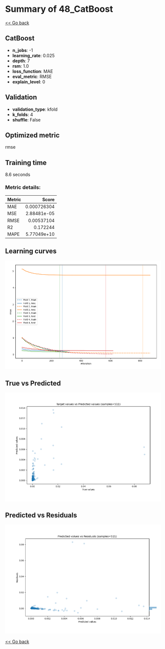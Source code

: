 # Summary of 48_CatBoost

[<< Go back](../README.md)


## CatBoost
- **n_jobs**: -1
- **learning_rate**: 0.025
- **depth**: 7
- **rsm**: 1.0
- **loss_function**: MAE
- **eval_metric**: RMSE
- **explain_level**: 0

## Validation
 - **validation_type**: kfold
 - **k_folds**: 4
 - **shuffle**: False

## Optimized metric
rmse

## Training time

8.6 seconds

### Metric details:
| Metric   |       Score |
|:---------|------------:|
| MAE      | 0.000726304 |
| MSE      | 2.88481e-05 |
| RMSE     | 0.00537104  |
| R2       | 0.172244    |
| MAPE     | 5.77049e+10 |



## Learning curves
![Learning curves](learning_curves.png)
## True vs Predicted

![True vs Predicted](true_vs_predicted.png)


## Predicted vs Residuals

![Predicted vs Residuals](predicted_vs_residuals.png)



[<< Go back](../README.md)
